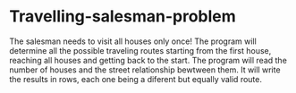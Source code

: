 # Travelling-salesman-problem
The salesman needs to visit all houses only once!
The program will determine all the possible traveling routes starting from the first house, reaching all houses and getting back to the start.
The program will read the number of houses and the street relationship bewtween them.
It will write the results in rows, each one being a diferent but equally valid route.
